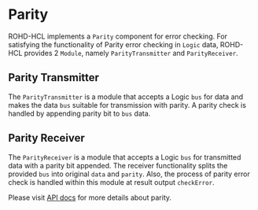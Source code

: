 # Parity

ROHD-HCL implements a `Parity` component for error checking. For satisfying the functionality of Parity error checking in `Logic` data, ROHD-HCL provides 2 `Module`, namely `ParityTransmitter` and `ParityReceiver`.

## Parity Transmitter

The `ParityTransmitter` is a module that accepts a Logic `bus` for data and makes the data `bus` suitable for transmission with parity. A parity check is handled by appending parity bit to `bus` data.

## Parity Receiver

The `ParityReceiver` is a module that accepts a Logic `bus` for transmitted data with a parity bit appended. The receiver functionality splits the provided `bus` into original `data` and `parity`. Also, the process of parity error check is handled within this module at result output `checkError`.

Please visit [API docs](https://intel.github.io/rohd-hcl/rohd_hcl/rohd_hcl-library.html) for more details about parity.
